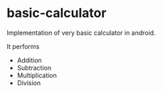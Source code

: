# basic-calculator

Implementation of very basic calculator in android.

It performs
- Addition
- Subtraction
- Multiplication
- Division
